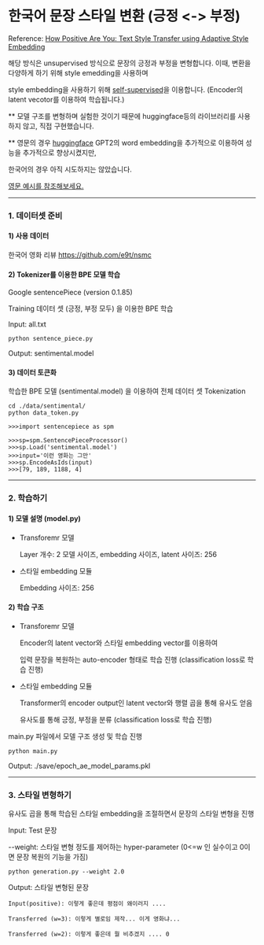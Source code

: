 # 한국어 문장 스타일 변환 (긍정 <-> 부정)

Reference: [How Positive Are You: Text Style Transfer using Adaptive Style Embedding](https://www.aclweb.org/anthology/2020.coling-main.191/)

해당 방식은 unsupervised 방식으로 문장의 긍정과 부정을 변형합니다. 이때, 변환을 다양하게 하기 위해 style emedding을 사용하며

style embedding을 사용하기 위해 <U>self-supervised</U>을 이용합니다. (Encoder의 latent vecotor를 이용하여 학습됩니다.)

** 모델 구조를 변형하며 실험한 것이기 때문에 huggingface등의 라이브러리를 사용하지 않고, 직접 구현했습니다. 

** 영문의 경우 [huggingface](https://huggingface.co/transformers/model_doc/gpt2.html) GPT2의 word embedding을 추가적으로 이용하여 성능을 추가적으로 향상시켰지만, 

   한국어의 경우 아직 시도하지는 않았습니다.
   
   [영문 예시를 참조해보세요.](https://github.com/kinggodhj/How-Positive-Are-You-Text-Style-Transfer-using-Adaptive-Style-Embedding)

------------
### 1. 데이터셋 준비
#### 1) 사용 데이터

한국어 영화 리뷰 https://github.com/e9t/nsmc


#### 2) Tokenizer를 이용한 BPE 모델 학습
Google sentencePiece (version 0.1.85)

Training 데이터 셋 (긍정, 부정 모두) 을 이용한 BPE 학습

Input: all.txt 
```
python sentence_piece.py
```
Output: sentimental.model


#### 3) 데이터 토큰화 

학습한 BPE 모델 (sentimental.model) 을 이용하여 전체 데이터 셋 Tokenization

```
cd ./data/sentimental/
python data_token.py
```
```
>>>import sentencepiece as spm

>>>sp=spm.SentencePieceProcessor()
>>>sp.Load('sentimental.model')
>>>input='이런 영화는 그만'
>>>sp.EncodeAsIds(input)
>>>[79, 189, 1188, 4]
```

------------

### 2. 학습하기
#### 1) 모델 설명 (model.py)

- Transforemr 모델 
 
   Layer 개수: 2 
   모델 사이즈, embedding 사이즈, latent 사이즈: 256

- 스타일 embedding 모듈
 
   Embedding 사이즈: 256
   
#### 2) 학습 구조 

- Transforemr 모델 
 
   Encoder의 latent vector와 스타일 embedding vector를 이용하여 
   
   입력 문장을 복원하는 auto-encoder 형태로 학습 진행 (classification loss로 학습 진행)

- 스타일 embedding 모듈
   
   Transformer의 encoder output인 latent vector와 행렬 곱을 통해 유사도 얻음
   
   유사도를 통해 긍정, 부정을 분류 (classification loss로 학습 진행) 
   

main.py 파일에서 모델 구조 생성 및 학습 진행 

```
python main.py
```

Output: ./save/epoch_ae_model_params.pkl

------------

### 3. 스타일 변형하기

유사도 곱을 통해 학습된 스타일 embedding을 조절하면서 문장의 스타일 변형을 진행

Input: Test 문장

--weight: 스타일 변형 정도를 제어하는 hyper-parameter (0<=w 인 실수이고 0이면 문장 복원의 기능을 가짐)
```
python generation.py --weight 2.0
```
Output: 스타일 변형된 문장


```
Input(positive): 이렇게 좋은데 평점이 왜이러지 ....

Transferred (w=3): 이렇게 별로임 제작... 이게 영화냐...

Transferred (w=2): 이렇게 좋은데 뭘 비추겠지 .... 0

```
